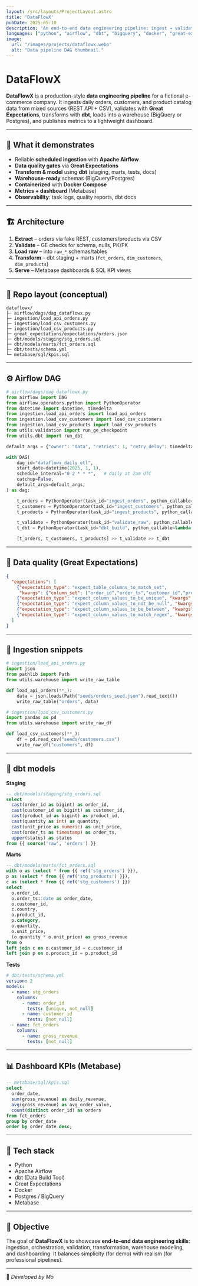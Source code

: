 ```yaml
---
layout: /src/layouts/ProjectLayout.astro
title: 'DataFlowX'
pubDate: 2025-05-10
description: 'An end-to-end data engineering pipeline: ingest → validate → transform → warehouse → dashboard, orchestrated with Airflow and dbt.'
languages: ["python", "airflow", "dbt", "bigquery", "docker", "great-expectations"]
image:
  url: "/images/projects/dataflowx.webp"
  alt: "Data pipeline DAG thumbnail."
---
```


# DataFlowX

**DataFlowX** is a production-style **data engineering pipeline** for a fictional e-commerce company. It ingests daily orders, customers, and product catalog data from mixed sources (REST API + CSV), validates with **Great Expectations**, transforms with **dbt**, loads into a warehouse (BigQuery or Postgres), and publishes metrics to a lightweight dashboard.

---

## 🧩 What it demonstrates

- Reliable **scheduled ingestion** with **Apache Airflow**  
- **Data quality gates** via **Great Expectations**  
- **Transform & model** using **dbt** (staging, marts, tests, docs)  
- **Warehouse-ready** schemas (BigQuery/Postgres)  
- **Containerized** with **Docker Compose**  
- **Metrics + dashboard** (Metabase)  
- **Observability**: task logs, quality reports, dbt docs  

---

## 🏗️ Architecture

1. **Extract** – orders via fake REST, customers/products via CSV  
2. **Validate** – GE checks for schema, nulls, PK/FK  
3. **Load raw** – into `raw_*` schemas/tables  
4. **Transform** – dbt staging + marts (`fct_orders`, `dim_customers`, `dim_products`)  
5. **Serve** – Metabase dashboards & SQL KPI views  

---

## 📁 Repo layout (conceptual)

```
dataflowx/
├─ airflow/dags/dag_dataflowx.py
├─ ingestion/load_api_orders.py
├─ ingestion/load_csv_customers.py
├─ ingestion/load_csv_products.py
├─ great_expectations/expectations/orders.json
├─ dbt/models/staging/stg_orders.sql
├─ dbt/models/marts/fct_orders.sql
├─ dbt/tests/schema.yml
└─ metabase/sql/kpis.sql
```

---

## ⚙️ Airflow DAG

```python
# airflow/dags/dag_dataflowx.py
from airflow import DAG
from airflow.operators.python import PythonOperator
from datetime import datetime, timedelta
from ingestion.load_api_orders import load_api_orders
from ingestion.load_csv_customers import load_csv_customers
from ingestion.load_csv_products import load_csv_products
from utils.validation import run_ge_checkpoint
from utils.dbt import run_dbt

default_args = {"owner": "data", "retries": 1, "retry_delay": timedelta(minutes=5)}

with DAG(
    dag_id="dataflowx_daily_etl",
    start_date=datetime(2025, 1, 1),
    schedule_interval="0 2 * * *",   # daily at 2am UTC
    catchup=False,
    default_args=default_args,
) as dag:

    t_orders = PythonOperator(task_id="ingest_orders", python_callable=load_api_orders)
    t_customers = PythonOperator(task_id="ingest_customers", python_callable=load_csv_customers)
    t_products = PythonOperator(task_id="ingest_products", python_callable=load_csv_products)

    t_validate = PythonOperator(task_id="validate_raw", python_callable=run_ge_checkpoint)
    t_dbt = PythonOperator(task_id="dbt_build", python_callable=lambda: run_dbt("build"))

    [t_orders, t_customers, t_products] >> t_validate >> t_dbt
```

---

## 🧪 Data quality (Great Expectations)

```json
{
  "expectations": [
    {"expectation_type": "expect_table_columns_to_match_set",
     "kwargs": {"column_set": ["order_id","order_ts","customer_id","product_id","quantity","unit_price","status"]}},
    {"expectation_type": "expect_column_values_to_be_unique", "kwargs": {"column": "order_id"}},
    {"expectation_type": "expect_column_values_to_not_be_null", "kwargs": {"column": "order_ts"}},
    {"expectation_type": "expect_column_values_to_be_between", "kwargs": {"column": "quantity", "min_value": 1}},
    {"expectation_type": "expect_column_values_to_match_regex", "kwargs": {"column": "status", "regex": "^(PAID|PENDING|REFUNDED)$"}}
  ]
}
```

---

## 🔁 Ingestion snippets

```python
# ingestion/load_api_orders.py
import json
from pathlib import Path
from utils.warehouse import write_raw_table

def load_api_orders(**_):
    data = json.loads(Path("seeds/orders_seed.json").read_text())
    write_raw_table("orders", data)
```

```python
# ingestion/load_csv_customers.py
import pandas as pd
from utils.warehouse import write_raw_df

def load_csv_customers(**_):
    df = pd.read_csv("seeds/customers.csv")
    write_raw_df("customers", df)
```

---

## 🧱 dbt models

**Staging**

```sql
-- dbt/models/staging/stg_orders.sql
select
  cast(order_id as bigint) as order_id,
  cast(customer_id as bigint) as customer_id,
  cast(product_id as bigint) as product_id,
  cast(quantity as int) as quantity,
  cast(unit_price as numeric) as unit_price,
  cast(order_ts as timestamp) as order_ts,
  upper(status) as status
from {{ source('raw', 'orders') }}
```

**Marts**

```sql
-- dbt/models/marts/fct_orders.sql
with o as (select * from {{ ref('stg_orders') }}),
p as (select * from {{ ref('stg_products') }}),
c as (select * from {{ ref('stg_customers') }})
select
  o.order_id,
  o.order_ts::date as order_date,
  o.customer_id,
  c.country,
  o.product_id,
  p.category,
  o.quantity,
  o.unit_price,
  (o.quantity * o.unit_price) as gross_revenue
from o
left join c on o.customer_id = c.customer_id
left join p on o.product_id = p.product_id
```

**Tests**

```yaml
# dbt/tests/schema.yml
version: 2
models:
  - name: stg_orders
    columns:
      - name: order_id
        tests: [unique, not_null]
      - name: customer_id
        tests: [not_null]
  - name: fct_orders
    columns:
      - name: gross_revenue
        tests: [not_null]
```

---

## 📊 Dashboard KPIs (Metabase)

```sql
-- metabase/sql/kpis.sql
select
  order_date,
  sum(gross_revenue) as daily_revenue,
  avg(gross_revenue) as avg_order_value,
  count(distinct order_id) as orders
from fct_orders
group by order_date
order by order_date desc;
```

---

## 🔧 Tech stack

- Python  
- Apache Airflow  
- dbt (Data Build Tool)  
- Great Expectations  
- Docker  
- Postgres / BigQuery  
- Metabase  

---

## 🎯 Objective

The goal of **DataFlowX** is to showcase **end-to-end data engineering skills**: ingestion, orchestration, validation, transformation, warehouse modeling, and dashboarding. It balances simplicity (for demo) with realism (for professional pipelines).

---

🚀 *Developed by Mo*
